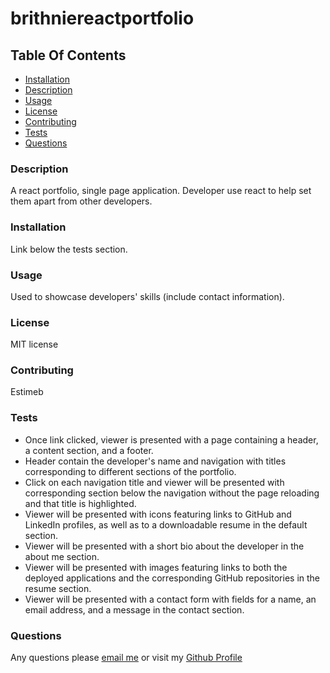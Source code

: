 # brithniereactportfolio

## Table Of Contents
* [Installation](#installation)
* [Description](#description)
* [Usage](#usage)
* [License](#license)
* [Contributing](#contributing)
* [Tests](#tests)
* [Questions](#questions)

### Description 
A react portfolio, single page application.
Developer use react to help set them apart from other developers.

### Installation 
 Link below the tests section. 

### Usage 
 Used to showcase developers' skills (include contact information).

### License 
 MIT license

### Contributing 
 Estimeb 

### Tests 
* Once link clicked, viewer is presented with a page containing a header, a content section, and a footer.
* Header contain the developer's name and navigation with titles corresponding to different sections of the portfolio.
* Click on each navigation title and viewer will be presented with corresponding section below the navigation without the page reloading and that title is highlighted.
* Viewer will be presented with icons featuring links to GitHub and LinkedIn profiles, as well as to a downloadable resume in the default section.
* Viewer will be presented with a short bio about the developer in the about me section.
* Viewer will be presented with images featuring links to both the deployed applications and the corresponding GitHub repositories in the resume section.
* Viewer will be presented with a contact form with fields for a name, an email address, and a message in the contact section.

### Questions 
Any questions please [email me](mailto:estimebrithnie@yahoo.com)
 or visit my [Github Profile](https://github.com/Estimeb)